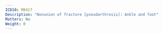 ```yaml
---
ICD10: M8417
Description: "Nonunion of fracture [pseudarthrosis]: Ankle and foot"
Matters: No
Weight: 0
---
```

